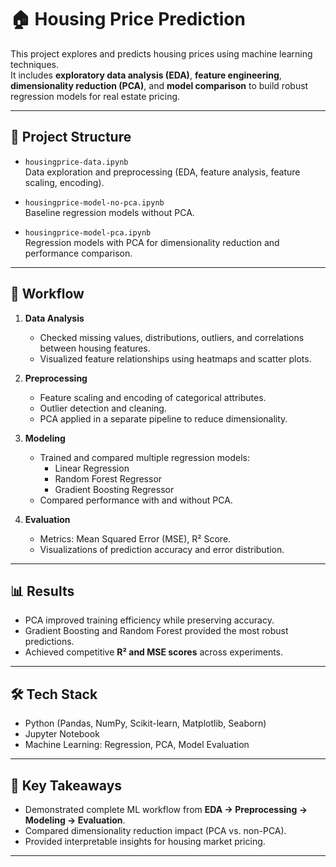 # 🏠 Housing Price Prediction

This project explores and predicts housing prices using machine learning techniques.  
It includes **exploratory data analysis (EDA)**, **feature engineering**, **dimensionality reduction (PCA)**, and **model comparison** to build robust regression models for real estate pricing.

---

## 📂 Project Structure

- `housingprice-data.ipynb`  
  Data exploration and preprocessing (EDA, feature analysis, feature scaling, encoding).

- `housingprice-model-no-pca.ipynb`  
  Baseline regression models without PCA.

- `housingprice-model-pca.ipynb`  
  Regression models with PCA for dimensionality reduction and performance comparison.

---

## 🚀 Workflow

1. **Data Analysis**  
   - Checked missing values, distributions, outliers, and correlations between housing features.  
   - Visualized feature relationships using heatmaps and scatter plots.

2. **Preprocessing**  
   - Feature scaling and encoding of categorical attributes.  
   - Outlier detection and cleaning.  
   - PCA applied in a separate pipeline to reduce dimensionality.

3. **Modeling**  
   - Trained and compared multiple regression models:  
     - Linear Regression  
     - Random Forest Regressor  
     - Gradient Boosting Regressor  
   - Compared performance with and without PCA.

4. **Evaluation**  
   - Metrics: Mean Squared Error (MSE), R² Score.  
   - Visualizations of prediction accuracy and error distribution.

---

## 📊 Results

- PCA improved training efficiency while preserving accuracy.  
- Gradient Boosting and Random Forest provided the most robust predictions.  
- Achieved competitive **R² and MSE scores** across experiments.

---

## 🛠️ Tech Stack

- Python (Pandas, NumPy, Scikit-learn, Matplotlib, Seaborn)  
- Jupyter Notebook  
- Machine Learning: Regression, PCA, Model Evaluation  

---

## 🎯 Key Takeaways

- Demonstrated complete ML workflow from **EDA → Preprocessing → Modeling → Evaluation**.  
- Compared dimensionality reduction impact (PCA vs. non-PCA).  
- Provided interpretable insights for housing market pricing.

---

